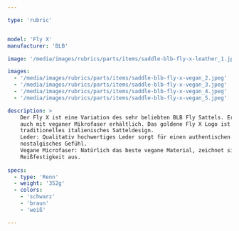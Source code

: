 ```yaml
---

type: 'rubric'


model: 'Fly X'
manufacturer: 'BLB'

image: '/media/images/rubrics/parts/items/saddle-blb-fly-x-leather_1.jpeg'

images:
  - '/media/images/rubrics/parts/items/saddle-blb-fly-x-vegan_2.jpeg'
  - '/media/images/rubrics/parts/items/saddle-blb-fly-x-vegan_3.jpeg'
  - '/media/images/rubrics/parts/items/saddle-blb-fly-x-vegan_4.jpeg'
  - '/media/images/rubrics/parts/items/saddle-blb-fly-x-vegan_5.jpeg'

description: >
    Der Fly X ist eine Variation des sehr beliebten BLB Fly Sattels. Er ist sowohl in Echtleder als 
    auch mit veganer Mikrofaser erhältlich. Das goldene Fly X Logo ist eingeprägt und erinnert an 
    traditionelles italienisches Satteldesign.
    Leder: Qualitativ hochwertiges Leder sorgt für einen authentischen Vintage Look und ein 
    nostalgisches Gefühl.
    Vegane Microfaser: Natürlich das beste vegane Material, zeichnet sich durch sehr gute 
    Reißfestigkeit aus.
    
specs: 
  - type: 'Renn'
  - weight: '352g'
  - colors: 
    - 'schwarz'
    - 'braun'
    - 'weiß'

---
```

